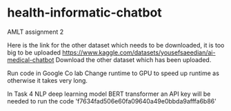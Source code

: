 # health-informatic-chatbot
AMLT assignment 2 

Here is the link for the other dataset which needs to be downloaded, it is too big to be uploaded https://www.kaggle.com/datasets/yousefsaeedian/ai-medical-chatbot
Download the other dataset which has been uploaded. 

Run code in Google Co lab
Change runtime to GPU to speed up runtime as otherwise it takes very long.

In  Task 4 NLP deep learning model BERT transformer an API key will be needed to run the code 'f7634fad506e60fa09640a49e0bbda9afffa6b86'


